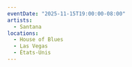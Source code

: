 ```yaml
---
eventDate: "2025-11-15T19:00:00-08:00"
artists:
  - Santana
locations:
  - House of Blues 
  - Las Vegas
  - États-Unis
---
```

